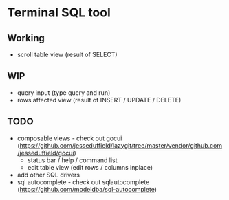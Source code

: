# Terminal SQL tool

## Working
* scroll table view (result of SELECT)
## WIP
* query input (type query and run)
* rows affected view (result of INSERT / UPDATE / DELETE)
## TODO
* composable views - check out gocui (https://github.com/jesseduffield/lazygit/tree/master/vendor/github.com/jesseduffield/gocui)
	* status bar / help / command list
	* edit table view (edit rows / columns inplace)
* add other SQL drivers
* sql autocomplete - check out sqlautocomplete (https://github.com/modeldba/sql-autocomplete)
